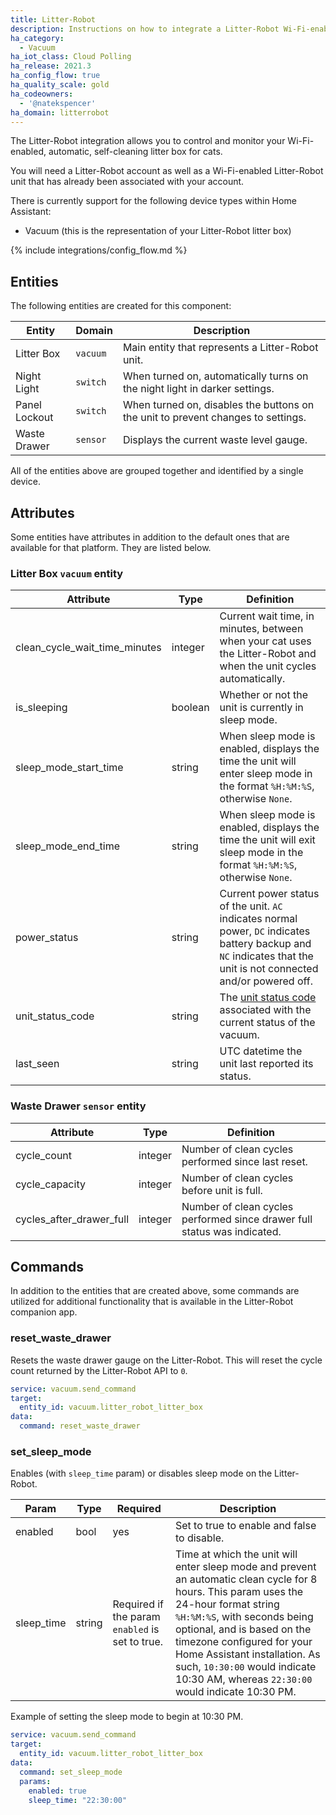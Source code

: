 ```yaml
---
title: Litter-Robot
description: Instructions on how to integrate a Litter-Robot Wi-Fi-enabled, automatic, self-cleaning litter box to Home Assistant.
ha_category:
  - Vacuum
ha_iot_class: Cloud Polling
ha_release: 2021.3
ha_config_flow: true
ha_quality_scale: gold
ha_codeowners:
  - '@natekspencer'
ha_domain: litterrobot
---
```


The Litter-Robot integration allows you to control and monitor your Wi-Fi-enabled, automatic, self-cleaning litter box for cats.

You will need a Litter-Robot account as well as a Wi-Fi-enabled Litter-Robot unit that has already been associated with your account.

There is currently support for the following device types within Home Assistant:

- Vacuum (this is the representation of your Litter-Robot litter box)

{% include integrations/config_flow.md %}

## Entities

The following entities are created for this component:

| Entity        | Domain   | Description                                                                      |
| ------------- | -------- | -------------------------------------------------------------------------------- |
| Litter Box    | `vacuum` | Main entity that represents a Litter-Robot unit.                                 |
| Night Light   | `switch` | When turned on, automatically turns on the night light in darker settings.       |
| Panel Lockout | `switch` | When turned on, disables the buttons on the unit to prevent changes to settings. |
| Waste Drawer  | `sensor` | Displays the current waste level gauge.                                          |

All of the entities above are grouped together and identified by a single device.

## Attributes

Some entities have attributes in addition to the default ones that are available for that platform. They are listed below.

### Litter Box `vacuum` entity

| Attribute                     | Type    | Definition                                                                                                                                                         |
| ----------------------------- | ------- | ------------------------------------------------------------------------------------------------------------------------------------------------------------------ |
| clean_cycle_wait_time_minutes | integer | Current wait time, in minutes, between when your cat uses the Litter-Robot and when the unit cycles automatically.                                                 |
| is_sleeping                   | boolean | Whether or not the unit is currently in sleep mode.                                                                                                                |
| sleep_mode_start_time         | string  | When sleep mode is enabled, displays the time the unit will enter sleep mode in the format `%H:%M:%S`, otherwise `None`.                                           |
| sleep_mode_end_time           | string  | When sleep mode is enabled, displays the time the unit will exit sleep mode in the format `%H:%M:%S`, otherwise `None`.                                            |
| power_status                  | string  | Current power status of the unit. `AC` indicates normal power, `DC` indicates battery backup and `NC` indicates that the unit is not connected and/or powered off. |
| unit_status_code              | string  | The [unit status code](https://github.com/natekspencer/pylitterbot/blob/main/pylitterbot/robot.py#L21) associated with the current status of the vacuum.           |
| last_seen                     | string  | UTC datetime the unit last reported its status.                                                                                                                    |

### Waste Drawer `sensor` entity

| Attribute                | Type    | Definition                                                               |
| ------------------------ | ------- | ------------------------------------------------------------------------ |
| cycle_count              | integer | Number of clean cycles performed since last reset.                       |
| cycle_capacity           | integer | Number of clean cycles before unit is full.                              |
| cycles_after_drawer_full | integer | Number of clean cycles performed since drawer full status was indicated. |

## Commands

In addition to the entities that are created above, some commands are utilized for additional functionality that is available in the Litter-Robot companion app.

### reset_waste_drawer

Resets the waste drawer gauge on the Litter-Robot. This will reset the cycle count returned by the Litter-Robot API to `0`.

```yaml
service: vacuum.send_command
target:
  entity_id: vacuum.litter_robot_litter_box
data:
  command: reset_waste_drawer
```

### set_sleep_mode

Enables (with `sleep_time` param) or disables sleep mode on the Litter-Robot.

| Param      | Type   | Required                                        | Description                                                                                                                                                                                                                                                                                                                                              |
| ---------- | ------ | ----------------------------------------------- | -------------------------------------------------------------------------------------------------------------------------------------------------------------------------------------------------------------------------------------------------------------------------------------------------------------------------------------------------------- |
| enabled    | bool   | yes                                             | Set to true to enable and false to disable.                                                                                                                                                                                                                                                                                                              |
| sleep_time | string | Required if the param `enabled` is set to true. | Time at which the unit will enter sleep mode and prevent an automatic clean cycle for 8 hours. This param uses the 24-hour format string `%H:%M:%S`, with seconds being optional, and is based on the timezone configured for your Home Assistant installation. As such, `10:30:00` would indicate 10:30 AM, whereas `22:30:00` would indicate 10:30 PM. |

Example of setting the sleep mode to begin at 10:30 PM.

```yaml
service: vacuum.send_command
target:
  entity_id: vacuum.litter_robot_litter_box
data:
  command: set_sleep_mode
  params:
    enabled: true
    sleep_time: "22:30:00"
```
